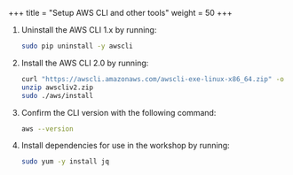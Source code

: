 +++
title = "Setup AWS CLI and other tools"
weight = 50
+++

1. Uninstall the AWS CLI 1.x by running:
	```bash
	sudo pip uninstall -y awscli
	```   

1. Install the AWS CLI 2.0 by running:

	```bash
	curl "https://awscli.amazonaws.com/awscli-exe-linux-x86_64.zip" -o "awscliv2.zip"
	unzip awscliv2.zip
	sudo ./aws/install
	```   
1. Confirm the CLI version with the following command:
	```bash
	aws --version
	```   

1. Install dependencies for use in the workshop by running:

	```bash
	sudo yum -y install jq
	```   
